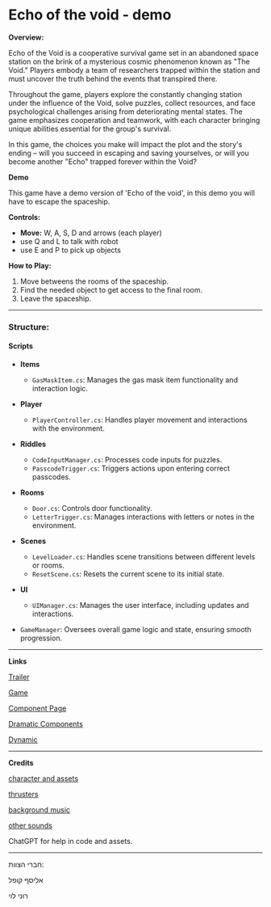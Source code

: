 # Echo of the void - demo

**Overview:** 

Echo of the Void is a cooperative survival game set in an abandoned space station on the brink of a mysterious cosmic phenomenon known as "The Void." Players embody a team of researchers trapped within the station and must uncover the truth behind the events that transpired there.

Throughout the game, players explore the constantly changing station under the influence of the Void, solve puzzles, collect resources, and face psychological challenges arising from deteriorating mental states. The game emphasizes cooperation and teamwork, with each character bringing unique abilities essential for the group's survival.

In this game, the choices you make will impact the plot and the story's ending – will you succeed in escaping and saving yourselves, or will you become another "Echo" trapped forever within the Void?


**Demo**

This game have a demo version of 'Echo of the void', in this demo you will have to escape the spaceship.



**Controls:**  
- **Move:** W, A, S, D  and arrows (each player)
- use Q and L to talk with robot
- use E and P to pick up objects

**How to Play:**  
1. Move betweens the rooms of the spaceship.
2. Find the needed object to get access to the final room.
3. Leave the spaceship.
---
### **Structure:**

#### **Scripts**
- **Items**
  - `GasMaskItem.cs`: Manages the gas mask item functionality and interaction logic.
- **Player**
  - `PlayerController.cs`: Handles player movement and interactions with the environment.
- **Riddles**
  - `CodeInputManager.cs`: Processes code inputs for puzzles.
  - `PasscodeTrigger.cs`: Triggers actions upon entering correct passcodes.
- **Rooms**
  - `Door.cs`: Controls door functionality.
  - `LetterTrigger.cs`: Manages interactions with letters or notes in the environment.
- **Scenes**
  - `LevelLoader.cs`: Handles scene transitions between different levels or rooms.
  - `ResetScene.cs`: Resets the current scene to its initial state.
- **UI**
  - `UIManager.cs`: Manages the user interface, including updates and interactions.

- `GameManager`: Oversees overall game logic and state, ensuring smooth progression.


---
**Links**

[Trailer](https://youtu.be/nGzLKLtI14U)

[Game](https://elyasafko.itch.io/echo-of-the-void)

[Component Page](https://github.com/Make-a-game-R-and-E/Echo-of-the-void-demo/blob/master/formal-elements.md)

[Dramatic Components](https://github.com/Make-a-game-R-and-E/Echo-of-the-void/blob/master/dramatic-elements.md)

[Dynamic](https://github.com/Make-a-game-R-and-E/Echo-of-the-void/blob/master/dynamic.md)

---
**Credits**

[character and assets](https://assetstore.unity.com/packages/2d/characters/2d-character-astronaut-182650?srsltid=AfmBOoqcvTou2h_ubAlEcLM6QmlqFiwi2lwFiFwyXcUrh3N8m_V3BSMI)

[thrusters](https://assetstore.unity.com/packages/vfx/particles/2d-jet-engine-effects-jet-engine-flames-jet-engine-vfx-jetstream-253044)

[background music](https://opengameart.org/content/spacebackground-drspacekir-kepler-452b)

[other sounds](https://freesound.org/search/?s=Date+added+(newest+first)&g=1)

ChatGPT for help in code and assets.

---

חברי הצוות:

אליסף קופל

רוני לוי
